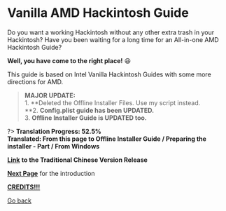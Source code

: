 # Vanilla AMD Hackintosh Guide

Do you want a working Hackintosh without any other extra trash in your Hackintosh? Have you been waiting for a long time for an All-in-one AMD Hackintosh Guide?

**Well, you have come to the right place!** 😆 

This guide is based on Intel Vanilla Hackintosh Guides with some more directions for AMD.

> **MAJOR UPDATE:**<br />1. **Deleted the Offline Installer Files. Use my script instead.<br />**2. **Config.plist guide has been UPDATED.**<br />3. **Offline Installer Guide is UPDATED too.**

?> **Translation Progress: 52.5%**<br />**Translated: From this page to Offline Installer Guide / Preparing the installer - Part / From Windows**

[**Link**](https://kb.hackintoshisfun.ml/clover/v/traditional-chinese/) **to the Traditional Chinese Version Release**

[**Next Page**](./what-is-this/introduction/) for the introduction

[**CREDITS!!!**](./credits/)

<a href="#" onclick="window.history.back()">Go back</a>